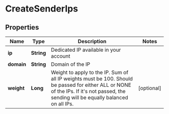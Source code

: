 
# CreateSenderIps

## Properties
Name | Type | Description | Notes
------------ | ------------- | ------------- | -------------
**ip** | **String** | Dedicated IP available in your account | 
**domain** | **String** | Domain of the IP | 
**weight** | **Long** | Weight to apply to the IP. Sum of all IP weights must be 100. Should be passed for either ALL or NONE of the IPs. If it&#39;s not passed, the sending will be equally balanced on all IPs. |  [optional]



